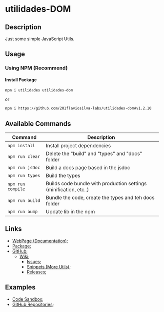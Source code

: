 # utilidades-DOM

## Description
Just some simple JavaScript Utils.

## Usage

### Using NPM (Recommend)
#### Install Package
```sh
npm i utilidades utilidades-dom
```

or
```sh
npm i https://github.com/201flaviosilva-labs/utilidades-dom#v1.2.10
```

## Available Commands

| Command           | Description                                                       |
| ----------------- | ----------------------------------------------------------------- |
| `npm install`     | Install project dependencies                                      |
| `npm run clear`   | Delete the "build" and "types" and "docs" folder                  |
| `npm run jsDoc`   | Build a docs page based in the jsdoc                              |
| `npm run types`   | Build the types                                                   |
| `npm run compile` | Builds code bundle with production settings (minification, etc..) |
| `npm run build`   | Bundle the code, create the types and teh docs folder             |
| `npm run bump`    | Update lib in the npm                                             |

## Links
- [WebPage (Documentation)](https://201flaviosilva-labs.github.io/utilidades-dom/);
- [Package](https://www.npmjs.com/package/utilidades-dom);
- [GitHub](https://github.com/201flaviosilva-labs/utilidades-dom);
  - [Wiki](https://github.com/201flaviosilva-labs/utilidades-dom/wiki);
	- [Issues](https://github.com/201flaviosilva-labs/utilidades-dom/issues);
	- [Snippets (More Utils)](https://github.com/201flaviosilva-labs/utilidades-dom/tree/main/snippets);
	- [Releases](https://github.com/201flaviosilva-labs/utilidades-dom/releases);

## Examples
- [Code Sandbox](https://codesandbox.io/examples/package/utilidades-dom);
- [GitHub Repositories](https://github.com/201flaviosilva-labs/utilidades-dom/network/dependents);
